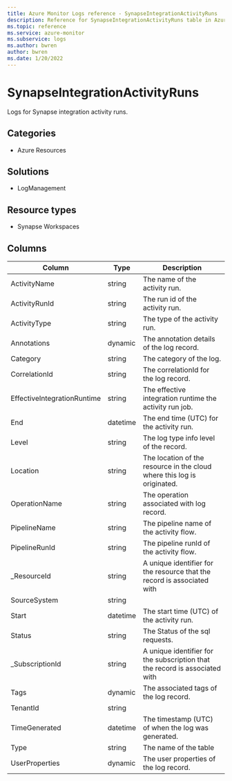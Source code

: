 ```yaml
---
title: Azure Monitor Logs reference - SynapseIntegrationActivityRuns
description: Reference for SynapseIntegrationActivityRuns table in Azure Monitor Logs.
ms.topic: reference
ms.service: azure-monitor
ms.subservice: logs
ms.author: bwren
author: bwren
ms.date: 1/20/2022
---
```


# SynapseIntegrationActivityRuns

 Logs for Synapse integration activity runs.

## Categories

- Azure Resources
## Solutions

- LogManagement
## Resource types

- Synapse Workspaces




## Columns

| Column | Type | Description |
| --- | --- | --- |
| ActivityName | string | The name of the activity run. |
| ActivityRunId | string | The run id of the activity run. |
| ActivityType | string | The type of the activity run. |
| Annotations | dynamic | The annotation details of the log record. |
| Category | string | The category of the log. |
| CorrelationId | string | The correlationId for the log record. |
| EffectiveIntegrationRuntime | string | The effective integration runtime the activity run job. |
| End | datetime | The end time (UTC) for the activity run. |
| Level | string | The log type info level of the record. |
| Location | string | The location of the resource in the cloud where this log is originated. |
| OperationName | string | The operation associated with log record. |
| PipelineName | string | The pipeline name of the activity flow. |
| PipelineRunId | string | The pipeline runId of the activity flow. |
| _ResourceId | string | A unique identifier for the resource that the record is associated with |
| SourceSystem | string |  |
| Start | datetime | The start time (UTC) of the activity run. |
| Status | string | The Status of the sql requests. |
| _SubscriptionId | string | A unique identifier for the subscription that the record is associated with |
| Tags | dynamic | The associated tags of the log record. |
| TenantId | string |  |
| TimeGenerated | datetime | The timestamp (UTC) of when the log was generated. |
| Type | string | The name of the table |
| UserProperties | dynamic | The user properties of the log record. |
